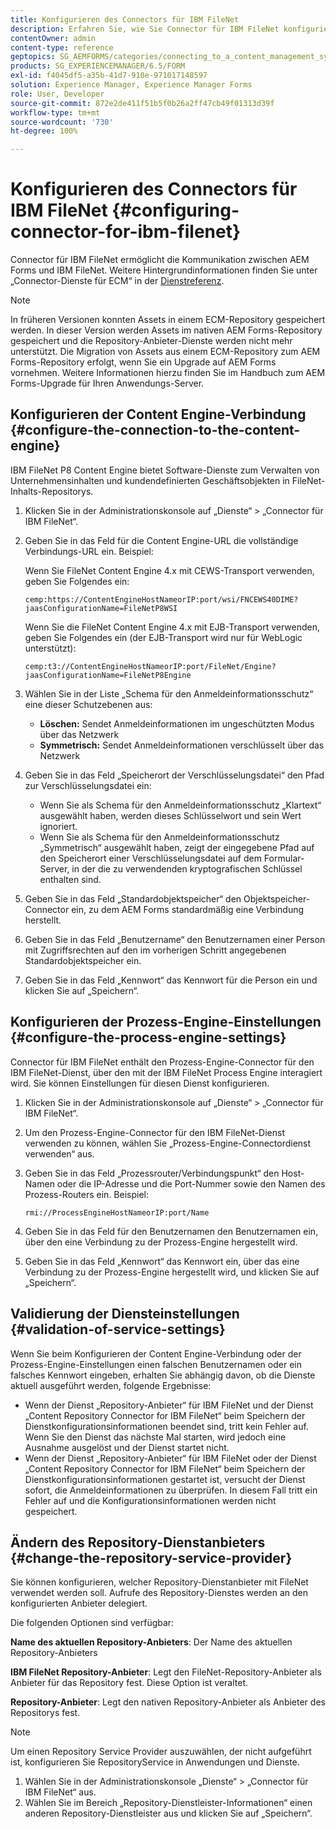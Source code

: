 ```yaml
---
title: Konfigurieren des Connectors für IBM FileNet
description: Erfahren Sie, wie Sie Connector für IBM FileNet konfigurieren, um die Kommunikation zwischen AEM Forms und IBM FileNet zu ermöglichen.
contentOwner: admin
content-type: reference
geptopics: SG_AEMFORMS/categories/connecting_to_a_content_management_system
products: SG_EXPERIENCEMANAGER/6.5/FORM
exl-id: f4045df5-a35b-41d7-910e-971017148597
solution: Experience Manager, Experience Manager Forms
role: User, Developer
source-git-commit: 872e2de411f51b5f0b26a2ff47cb49f01313d39f
workflow-type: tm+mt
source-wordcount: '730'
ht-degree: 100%

---
```


# Konfigurieren des Connectors für IBM FileNet {#configuring-connector-for-ibm-filenet}

Connector für IBM FileNet ermöglicht die Kommunikation zwischen AEM Forms und IBM FileNet. Weitere Hintergrundinformationen finden Sie unter „Connector-Dienste für ECM“ in der [Dienstreferenz](https://www.adobe.com/go/learn_aemforms_services_63).

>[!NOTE]
>
>In früheren Versionen konnten Assets in einem ECM-Repository gespeichert werden. In dieser Version werden Assets im nativen AEM Forms-Repository gespeichert und die Repository-Anbieter-Dienste werden nicht mehr unterstützt. Die Migration von Assets aus einem ECM-Repository zum AEM Forms-Repository erfolgt, wenn Sie ein Upgrade auf AEM Forms vornehmen. Weitere Informationen hierzu finden Sie im Handbuch zum AEM Forms-Upgrade für Ihren Anwendungs-Server.

## Konfigurieren der Content Engine-Verbindung {#configure-the-connection-to-the-content-engine}

IBM FileNet P8 Content Engine bietet Software-Dienste zum Verwalten von Unternehmensinhalten und kundendefinierten Geschäftsobjekten in FileNet-Inhalts-Repositorys.

1. Klicken Sie in der Administrationskonsole auf „Dienste“ > „Connector für IBM FileNet“.
1. Geben Sie in das Feld für die Content Engine-URL die vollständige Verbindungs-URL ein. Beispiel:

   Wenn Sie FileNet Content Engine 4.x mit CEWS-Transport verwenden, geben Sie Folgendes ein:

   `cemp:https://ContentEngineHostNameorIP:port/wsi/FNCEWS40DIME?jaasConfigurationName=FileNetP8WSI`

   Wenn Sie die FileNet Content Engine 4.x mit EJB-Transport verwenden, geben Sie Folgendes ein (der EJB-Transport wird nur für WebLogic unterstützt):

   `cemp:t3://ContentEngineHostNameorIP:port/FileNet/Engine?jaasConfigurationName=FileNetP8Engine`

1. Wählen Sie in der Liste „Schema für den Anmeldeinformationsschutz“ eine dieser Schutzebenen aus:

   * **Löschen:** Sendet Anmeldeinformationen im ungeschützten Modus über das Netzwerk
   * **Symmetrisch:** Sendet Anmeldeinformationen verschlüsselt über das Netzwerk

1. Geben Sie in das Feld „Speicherort der Verschlüsselungsdatei“ den Pfad zur Verschlüsselungsdatei ein:

   * Wenn Sie als Schema für den Anmeldeinformationsschutz „Klartext“ ausgewählt haben, werden dieses Schlüsselwort und sein Wert ignoriert.
   * Wenn Sie als Schema für den Anmeldeinformationsschutz „Symmetrisch“ ausgewählt haben, zeigt der eingegebene Pfad auf den Speicherort einer Verschlüsselungsdatei auf dem Formular-Server, in der die zu verwendenden kryptografischen Schlüssel enthalten sind.

1. Geben Sie in das Feld „Standardobjektspeicher“ den Objektspeicher-Connector ein, zu dem AEM Forms standardmäßig eine Verbindung herstellt.
1. Geben Sie in das Feld „Benutzername“ den Benutzernamen einer Person mit Zugriffsrechten auf den im vorherigen Schritt angegebenen Standardobjektspeicher ein.
1. Geben Sie in das Feld „Kennwort“ das Kennwort für die Person ein und klicken Sie auf „Speichern“.

## Konfigurieren der Prozess-Engine-Einstellungen {#configure-the-process-engine-settings}

Connector für IBM FileNet enthält den Prozess-Engine-Connector für den IBM FileNet-Dienst, über den mit der IBM FileNet Process Engine interagiert wird. Sie können Einstellungen für diesen Dienst konfigurieren.

1. Klicken Sie in der Administrationskonsole auf „Dienste“ > „Connector für IBM FileNet“.
1. Um den Prozess-Engine-Connector für den IBM FileNet-Dienst verwenden zu können, wählen Sie „Prozess-Engine-Connectordienst verwenden“ aus.
1. Geben Sie in das Feld „Prozessrouter/Verbindungspunkt“ den Host-Namen oder die IP-Adresse und die Port-Nummer sowie den Namen des Prozess-Routers ein. Beispiel:

   `rmi://ProcessEngineHostNameorIP:port/Name`

1. Geben Sie in das Feld für den Benutzernamen den Benutzernamen ein, über den eine Verbindung zu der Prozess-Engine hergestellt wird.
1. Geben Sie in das Feld „Kennwort“ das Kennwort ein, über das eine Verbindung zu der Prozess-Engine hergestellt wird, und klicken Sie auf „Speichern“.

## Validierung der Diensteinstellungen {#validation-of-service-settings}

Wenn Sie beim Konfigurieren der Content Engine-Verbindung oder der Prozess-Engine-Einstellungen einen falschen Benutzernamen oder ein falsches Kennwort eingeben, erhalten Sie abhängig davon, ob die Dienste aktuell ausgeführt werden, folgende Ergebnisse:

* Wenn der Dienst „Repository-Anbieter“ für IBM FileNet und der Dienst „Content Repository Connector for IBM FileNet“ beim Speichern der Dienstkonfigurationsinformationen beendet sind, tritt kein Fehler auf. Wenn Sie den Dienst das nächste Mal starten, wird jedoch eine Ausnahme ausgelöst und der Dienst startet nicht.
* Wenn der Dienst „Repository-Anbieter“ für IBM FileNet oder der Dienst „Content Repository Connector for IBM FileNet“ beim Speichern der Dienstkonfigurationsinformationen gestartet ist, versucht der Dienst sofort, die Anmeldeinformationen zu überprüfen. In diesem Fall tritt ein Fehler auf und die Konfigurationsinformationen werden nicht gespeichert.

## Ändern des Repository-Dienstanbieters {#change-the-repository-service-provider}

Sie können konfigurieren, welcher Repository-Dienstanbieter mit FileNet verwendet werden soll. Aufrufe des Repository-Dienstes werden an den konfigurierten Anbieter delegiert.

Die folgenden Optionen sind verfügbar:

**Name des aktuellen Repository-Anbieters**: Der Name des aktuellen Repository-Anbieters

**IBM FileNet Repository-Anbieter**: Legt den FileNet-Repository-Anbieter als Anbieter für das Repository fest. Diese Option ist veraltet.

**Repository-Anbieter**: Legt den nativen Repository-Anbieter als Anbieter des Repositorys fest.

>[!NOTE]
>
>Um einen Repository Service Provider auszuwählen, der nicht aufgeführt ist, konfigurieren Sie RepositoryService in Anwendungen und Dienste. <!-- Fix broken link(See Managing Services) -->

1. Wählen Sie in der Administrationskonsole „Dienste“ > „Connector für IBM FileNet“ aus.
1. Wählen Sie im Bereich „Repository-Dienstleister-Informationen“ einen anderen Repository-Dienstleister aus und klicken Sie auf „Speichern“.
